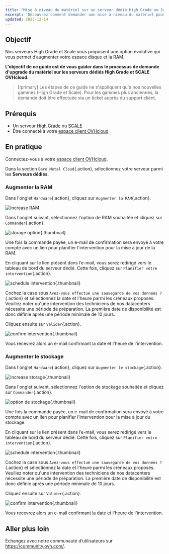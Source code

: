 ```yaml
---
title: "Mise à niveau du matériel sur un serveur dédié High Grade ou Scale"
excerpt: 'Découvrez comment demander une mise à niveau du matériel pour les gammes High Grade et SCALE via votre espace client'
updated: 2023-12-14
---
```


## Objectif

Nos serveurs High Grade et Scale vous proposent une option évolutive qui vous permet d’augmenter votre espace disque et la RAM.

**L'objectif de ce guide est de vous guider dans le processus de demande d'upgrade du matériel sur les serveurs dédiés High Grade et SCALE OVHcloud.**

> [!primary]
> Les étapes de ce guide ne s'appliquent qu'à nos nouvelles gammes (High Grade et Scale). Pour les gammes plus anciennes, la demande doit être effectuée via un ticket auprès du support client.

## Prérequis

- Un serveur [High Grade](https://www.ovhcloud.com/fr/bare-metal/high-grade/) ou [SCALE](https://www.ovhcloud.com/fr/bare-metal/scale/)
- Être connecté à votre [espace client OVHcloud](https://www.ovh.com/auth/?action=gotomanager&from=https://www.ovh.com/fr/&ovhSubsidiary=FR)

## En pratique

Connectez-vous à votre [espace client OVHcloud](https://www.ovh.com/auth/?action=gotomanager&from=https://www.ovh.com/fr/&ovhSubsidiary=FR).

Dans la section `Bare Metal Cloud`{.action}, sélectionnez votre serveur parmi les **Serveurs dédiés**. 

### Augmenter la RAM

Dans l'onglet `Hardware`{.action}, cliquez sur `Augmenter la RAM`{.action}.

![increase RAM](images/increaseram.png)

Dans l'onglet suivant, sélectionnez l'option de RAM souhaitée et cliquez sur `Commander`{.action}.

![storage option](images/selectram.png){.thumbnail}

Une fois la commande payée, un e-mail de confirmation sera envoyé à votre compte avec un lien pour planifier l'intervention pour la mise à jour de la RAM.

En cliquant sur le lien présent dans l’e-mail, vous serez redirigé vers le tableau de bord du serveur dédié. Cette fois, cliquez sur `Planifier votre intervention`{.action}.

![schedule intervention](images/ramintervention.png){.thumbnail}

Cochez la case sous `Avez-vous effectué une sauvegarde de vos données ?`{.action} et sélectionnez la date et l'heure parmi les créneaux proposés. Veuillez noter qu'une intervention des techniciens de nos datacenters nécessite une période de préparation. La première date de disponibilité est donc définie après une période minimale de 10 jours.

Cliquez ensuite sur `Valider`{.action}.

![confirm intervention](images/ramconfirm.png){.thumbnail}

Vous recevrez alors un e-mail confirmant la date et l'heure de l'intervention.

### Augmenter le stockage

Dans l'onglet `Hardware`{.action}, cliquez sur `Augmenter le stockage`{.action}.

![increase storage](images/increasestorage.png){.thumbnail}

Dans l'onglet suivant, sélectionnez l'option de stockage souhaitée et cliquez sur `Commander`{.action}.

![option de stockage](images/selectstorage.png){.thumbnail}

Une fois la commande payée, un e-mail de confirmation sera envoyé à votre compte avec un lien pour planifier l'intervention pour la mise à jour du stockage.

En cliquant sur le lien présent dans l’e-mail, vous serez redirigé vers le tableau de bord du serveur dédié. Cette fois, cliquez sur `Planifier votre intervention`{.action}.

![schedule intervention](images/storageintervention.png){.thumbnail}

Cochez la case sous `Avez-vous effectué une sauvegarde de vos données ?`{.action} et sélectionnez la date et l'heure parmi les créneaux proposés. Veuillez noter qu'une intervention des techniciens de nos datacenters nécessite une période de préparation. La première date de disponibilité est donc définie après une période minimale de 10 jours.

Cliquez ensuite sur `Valider`{.action}.

![confirm intervention](images/confirmintervention.png){.thumbnail}

Vous recevrez alors un e-mail confirmant la date et l'heure de l'intervention.

## Aller plus loin

Échangez avec notre communauté d’utilisateurs sur <https://community.ovh.com/>.